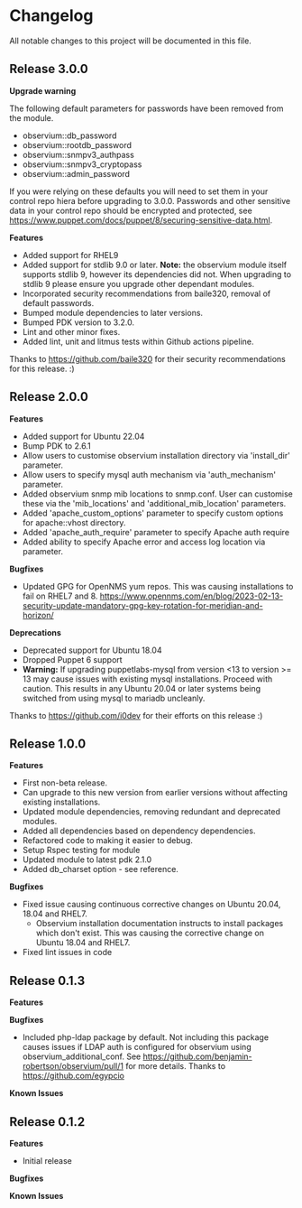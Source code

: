 # Changelog

All notable changes to this project will be documented in this file.

## Release 3.0.0

**Upgrade warning**

The following default parameters for passwords have been removed from the module.
- observium::db_password
- observium::rootdb_password
- observium::snmpv3_authpass
- observium::snmpv3_cryptopass
- observium::admin_password

If you were relying on these defaults you will need to set them in your control repo hiera before upgrading to 3.0.0. Passwords and other sensitive data in your control repo should be encrypted and protected, see https://www.puppet.com/docs/puppet/8/securing-sensitive-data.html.

**Features**

- Added support for RHEL9
- Added support for stdlib 9.0 or later. **Note:** the observium module itself supports stdlib 9, however its dependencies did not. When upgrading to stdlib 9 please ensure you upgrade other dependant modules.
- Incorporated security recommendations from baile320, removal of default passwords. 
- Bumped module dependencies to later versions.
- Bumped PDK version to 3.2.0.
- Lint and other minor fixes. 
- Added lint, unit and litmus tests within Github actions pipeline.

Thanks to https://github.com/baile320 for their security recommendations for this release. :)

## Release 2.0.0

**Features**

- Added support for Ubuntu 22.04
- Bump PDK to 2.6.1
- Allow users to customise observium installation directory via 'install_dir' parameter.
- Allow users to specify mysql auth mechanism via 'auth_mechanism' parameter.
- Added observium snmp mib locations to snmp.conf. User can customise these via the 'mib_locations' and 'additional_mib_location' parameters.
- Added 'apache_custom_options' parameter to specify custom options for apache::vhost directory.
- Added 'apache_auth_require' parameter to specify Apache auth require
- Added ability to specify Apache error and access log location via parameter.

**Bugfixes**

- Updated GPG for OpenNMS yum repos. This was causing installations to fail on RHEL7 and 8. https://www.opennms.com/en/blog/2023-02-13-security-update-mandatory-gpg-key-rotation-for-meridian-and-horizon/

**Deprecations**
 
- Deprecated support for Ubuntu 18.04
- Dropped Puppet 6 support
- **Warning:** If upgrading puppetlabs-mysql from version <13 to version >= 13 may cause issues with existing mysql installations. Proceed with caution. This results in any Ubuntu 20.04 or later systems being switched from using mysql to mariadb uncleanly.

Thanks to https://github.com/i0dev for their efforts on this release :)

## Release 1.0.0

**Features**

- First non-beta release.
- Can upgrade to this new version from earlier versions without affecting existing installations.
- Updated module dependencies, removing redundant and deprecated modules.
- Added all dependencies based on dependency dependencies.
- Refactored code to making it easier to debug.
- Setup Rspec testing for module
- Updated module to latest pdk 2.1.0
- Added db_charset option - see reference. 

**Bugfixes**

- Fixed issue causing continuous corrective changes on Ubuntu 20.04, 18.04 and RHEL7.
  - Observium installation documentation instructs to install packages which don't exist. This was causing the corrective change on Ubuntu 18.04 and RHEL7.
- Fixed lint issues in code

## Release 0.1.3

**Features**

**Bugfixes**

- Included php-ldap package by default. Not including this package causes issues if LDAP auth is configured for observium using observium_additional_conf. See https://github.com/benjamin-robertson/observium/pull/1 for more details. Thanks to https://github.com/egypcio

**Known Issues**

## Release 0.1.2

**Features**

- Initial release

**Bugfixes**

**Known Issues**
